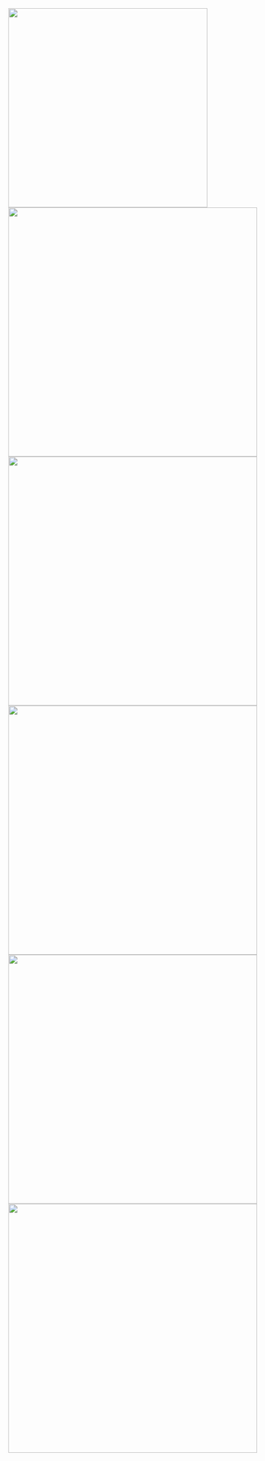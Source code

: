 
<img src="https://github.com/user-attachments/assets/35fed92b-dc95-4c71-b4e6-ed4b9f3158a4" height="400" />
<img src="https://github.com/user-attachments/assets/5cc0249f-1aaa-4a8a-bbd9-9721ef460351" height="500" />
<img src="https://github.com/user-attachments/assets/d73423a2-bfec-436e-aea5-aada53f0a2bc" height="500" />
<img src="https://github.com/user-attachments/assets/efa8e445-d0a5-48f8-a195-e220def28256" height="500" />
<img src="https://github.com/user-attachments/assets/b45aadac-3e43-4d28-8cb4-fcb8814c545b" height="500" />
<img src="https://github.com/user-attachments/assets/1a7dcd26-cb52-46af-9a07-488d6fb32ef2" height="500" />

